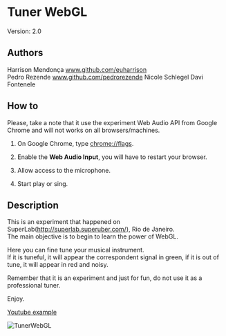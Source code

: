 
# Tuner WebGL

Version: 2.0

## Authors

Harrison Mendonça www.github.com/euharrison  
Pedro Rezende www.github.com/pedrorezende
Nicole Schlegel
Davi Fontenele

## How to

Please, take a note that it use the experiment Web Audio API from Google Chrome and will not works on all browsers/machines.

1. On Google Chrome, type [chrome://flags](chrome://flags).

2. Enable the **Web Audio Input**, you will have to restart your browser.

3. Allow access to the microphone.

4. Start play or sing.

## Description

This is an experiment that happened on SuperLab(http://superlab.superuber.com/), Rio de Janeiro.  
The main objective is to begin to learn the power of WebGL.

Here you can fine tune your musical instrument.  
If it is tuneful, it will appear the correspondent signal in green, if it is out of tune, it will appear in red and noisy.

Remember that it is an experiment and just for fun, do not use it as a professional tuner.

Enjoy.

[Youtube example](http://www.youtube.com/watch?v=gUtad2yAOvk)

![TunerWebGL](http://oi38.tinypic.com/2ntlo2s.jpg)
